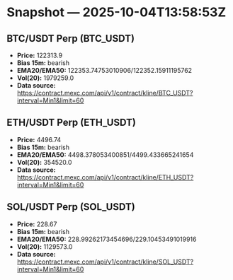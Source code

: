 # Snapshot — 2025-10-04T13:58:53Z

## BTC/USDT Perp (BTC_USDT)
- **Price:** 122313.9
- **Bias 15m:** bearish
- **EMA20/EMA50:** 122353.74753010906/122352.15911195762
- **Vol(20):** 1979259.0
- **Data source:** https://contract.mexc.com/api/v1/contract/kline/BTC_USDT?interval=Min1&limit=60

## ETH/USDT Perp (ETH_USDT)
- **Price:** 4496.74
- **Bias 15m:** bearish
- **EMA20/EMA50:** 4498.378053400851/4499.433665241654
- **Vol(20):** 354520.0
- **Data source:** https://contract.mexc.com/api/v1/contract/kline/ETH_USDT?interval=Min1&limit=60

## SOL/USDT Perp (SOL_USDT)
- **Price:** 228.67
- **Bias 15m:** bearish
- **EMA20/EMA50:** 228.99262173454696/229.10453491019916
- **Vol(20):** 1129573.0
- **Data source:** https://contract.mexc.com/api/v1/contract/kline/SOL_USDT?interval=Min1&limit=60
